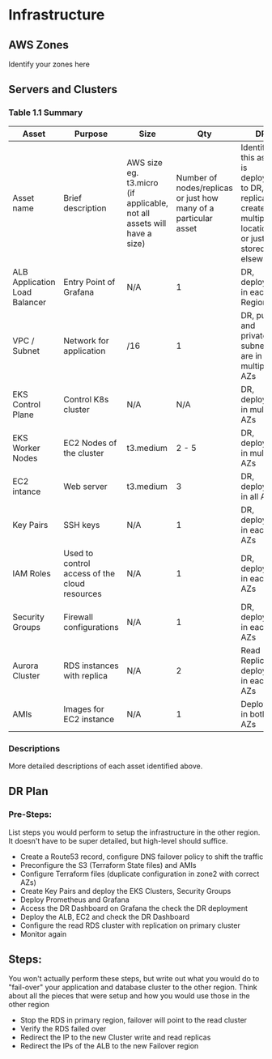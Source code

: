# Infrastructure

## AWS Zones
Identify your zones here

## Servers and Clusters

### Table 1.1 Summary
| Asset                         | Purpose                                       | Size                                                                   | Qty                                                             | DR                                                                                                           |
|-------------------------------|-----------------------------------------------|------------------------------------------------------------------------|-----------------------------------------------------------------|--------------------------------------------------------------------------------------------------------------|
| Asset name                    | Brief description                             | AWS size eg. t3.micro (if applicable, not all assets will have a size) | Number of nodes/replicas or just how many of a particular asset | Identify if this asset is deployed to DR, replicated, created in multiple locations or just stored elsewhere |
| ALB Application Load Balancer | Entry Point of Grafana                        | N/A                                                                    | 1                                                               | DR, deployed in each Region                                                                                  |
| VPC / Subnet                  | Network for application                       | /16                                                                    | 1                                                               | DR, public and private subnet are in multiple AZs                                                            |
| EKS Control Plane             | Control K8s cluster                           | N/A                                                                    | N/A                                                             | DR, deployed in multiple AZs                                                                                 |
| EKS Worker Nodes              | EC2 Nodes of the cluster                      | t3.medium                                                              | 2 - 5                                                           | DR, deployed in multiple AZs                                                                                 |
| EC2 intance                   | Web server                                    | t3.medium                                                              | 3                                                               | DR, deployed in all AZs                                                                                      |
| Key Pairs                     | SSH keys                                      | N/A                                                                    | 1                                                               | DR, deployed in each AZs                                                                                     |
| IAM Roles                     | Used to control access of the cloud resources | N/A                                                                    | 1                                                               | DR, deployed in each AZs                                                                                     |
| Security Groups               | Firewall configurations                       | N/A                                                                    | 1                                                               | DR, deployed in each AZs                                                                                     |
| Aurora Cluster                | RDS instances with replica                    | N/A                                                                    | 2                                                               | Read Replicas, deployed in each AZs                                                                          |
| AMIs                          | Images for EC2 instance                       | N/A                                                                    | 1                                                               | Deployed in both AZs                                                                                         |

### Descriptions
More detailed descriptions of each asset identified above.

## DR Plan
### Pre-Steps:
List steps you would perform to setup the infrastructure in the other region. It doesn't have to be super detailed, but high-level should suffice.
* Create a Route53 record, configure DNS failover policy to shift the traffic
* Preconfigure the S3 (Terraform State files) and AMIs
* Configure Terraform files (duplicate configuration in zone2 with correct AZs)
* Create Key Pairs and deploy the EKS Clusters, Security Groups
* Deploy Prometheus and Grafana
* Access the DR Dashboard on Grafana the check the DR deployment 
* Deploy the ALB, EC2 and check the DR Dashboard
* Configure the read RDS cluster with replication on primary cluster
* Monitor again

## Steps:
You won't actually perform these steps, but write out what you would do to "fail-over" your application and database cluster to the other region. Think about all the pieces that were setup and how you would use those in the other region
* Stop the RDS in primary region, failover will point to the read cluster
* Verify the RDS failed over
* Redirect the IP to the new Cluster write and read replicas
* Redirect the IPs of the ALB to the new Failover region